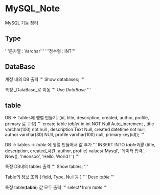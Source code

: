 # MySQL_Note
MySQL 기능 정리

## Type 
'''문자열 : Varchar'''
'''정수형 : INT'''


## DataBase

계정 내의 DB 출력 
'''
Show databases;
'''

특정 _DataBase_로 이동
'''
Use _DataBase_
'''






## table

DB -> Tables에 행렬 만들기. (id, title, description, created, author, profile, primary 로 구성) 
'''
create table _table_(
   id int NOT Null Auto_increment , 
   title varchar(100) not null ,
   description Text Null,
   created datetime not null,
   author varchar(30) NUll, 
   profile varchar(100) null,
   primary key(id));
'''


DB -> tables -> _table_ 에 행열 만들어서 값 추가 
'''
INSERT INTO _table이름_ (title, description, created_시간, author, profile) values('Mysql', '데이터 입력', Now(), 'heonsoo', 'Hello, World !' )
'''

특정 DB내의 tables 출력
'''
Show tables;
'''

Table의 정보 조회 ( field, Type, Null 등 ) 
'''
Desc _table_
'''


특정 table(__table__) 값 모두 출력 
'''
select*from _table_
'''

